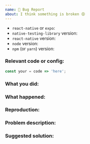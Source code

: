 ```yaml
---
name: 🐛 Bug Report
about: I think something is broken 😡
---
```


<!--

* Please fill out this template with all the relevant information so we can understand what's going on and fix the issue. We appreciate bugs filed and PRs submitted!

* Please make sure that you are familiar with and follow the Code of Conduct for this project (found in the CODE_OF_CONDUCT.md file).

We'll probably ask you to submit the fix (after giving some direction). If you've never done that before, that's great! Check this free short video tutorial to learn how: http://kcd.im/pull-request
-->

- `react-native` or `expo`:
- `native-testing-library` version:
- `react-native` version:
- `node` version:
- `npm` (or `yarn`) version:

### Relevant code or config:

```js
const your = code => 'here';
```

### What you did:

<!-- How did you come across this bug? -->

### What happened:

<!-- Please provide the full error message/screenshots/anything else that might help -->

### Reproduction:

<!-- If possible, please create a repository that reproduces the issue with the minimal amount of code possible. -->

### Problem description:

<!-- Please describe why the current behavior is a problem -->

### Suggested solution:

<!-- It's ok if you don't have a suggested solution, but it really helps if you could do a little digging to come up with some suggestion of how to improve things. -->
